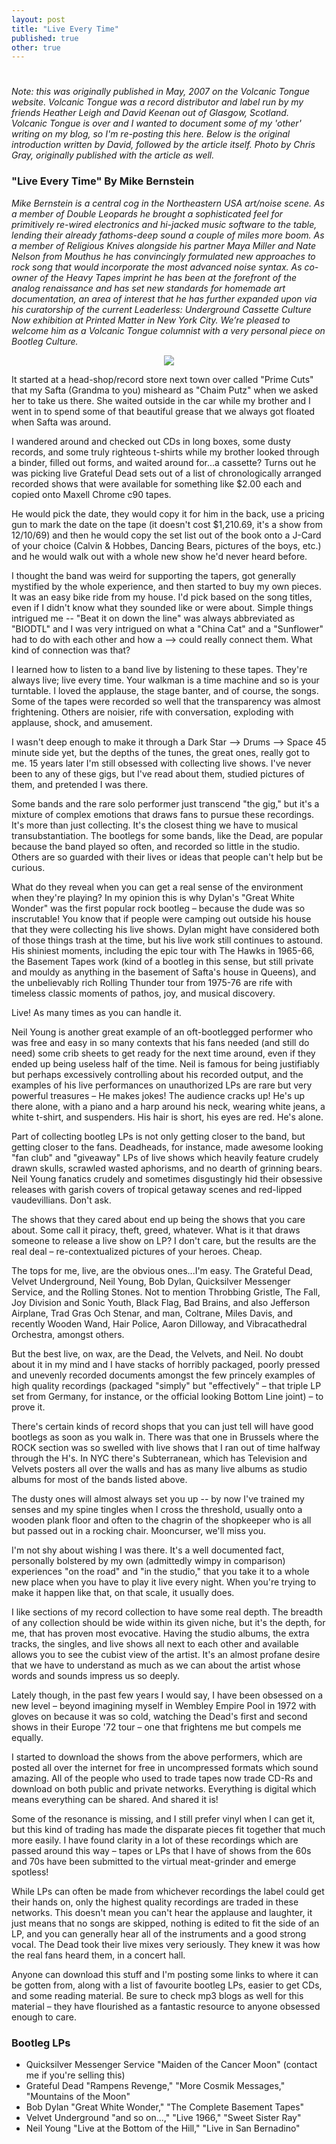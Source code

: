 ```yaml
---
layout: post
title: "Live Every Time"
published: true
other: true
---
```

# 
# 
*Note: this was originally published in May, 2007 on the Volcanic Tongue website. Volcanic Tongue was a record distributor and label run by my friends Heather Leigh and David Keenan out of Glasgow, Scotland. Volcanic Tongue is over and I wanted to document some of my 'other' writing on my blog, so I'm re-posting this here. Below is the original introduction written by David, followed by the article itself. Photo by Chris Gray, originally published with the article as well.*

### "Live Every Time" By Mike Bernstein

*Mike Bernstein is a central cog in the Northeastern USA art/noise scene. As a member of Double Leopards he brought a sophisticated feel for primitively re-wired electronics and hi-jacked music software to the table, lending their already fathoms-deep sound a couple of miles more boom. As a member of Religious Knives alongside his partner Maya Miller and Nate Nelson from Mouthus he has convincingly formulated new approaches to rock song that would incorporate the most advanced noise syntax. As co-owner of the Heavy Tapes imprint he has been at the forefront of the analog renaissance and has set new standards for homemade art documentation, an area of interest that he has further expanded upon via his curatorship of the current Leaderless: Underground Cassette Culture Now exhibition at Printed Matter in New York City. We’re pleased to welcome him as a Volcanic Tongue columnist with a very personal piece on Bootleg Culture.*

<center><img src="http://michaelrbernste.in/images/bernstein.jpg"></center>

It started at a head-shop/record store next town over called "Prime Cuts" that my Safta (Grandma to you) misheard as "Chaim Putz" when we asked her to take us there. She waited outside in the car while my brother and I went in to spend some of that beautiful grease that we always got floated when Safta was around.

I wandered around and checked out CDs in long boxes, some dusty records, and some truly righteous t-shirts while my brother looked through a binder, filled out forms, and waited around for...a cassette? Turns out he was picking live Grateful Dead sets out of a list of chronologically arranged recorded shows that were available for something like $2.00 each and copied onto Maxell Chrome c90 tapes.

He would pick the date, they would copy it for him in the back, use a pricing gun to mark the date on the tape (it doesn't cost $1,210.69, it's a show from 12/10/69) and then he would copy the set list out of the book onto a J-Card of your choice (Calvin & Hobbes, Dancing Bears, pictures of the boys, etc.) and he would walk out with a whole new show he'd never heard before.

I thought the band was weird for supporting the tapers, got generally mystified by the whole experience, and then started to buy my own pieces. It was an easy bike ride from my house. I'd pick based on the song titles, even if I didn't know what they sounded like or were about. Simple things intrigued me -- "Beat it on down the line" was always abbreviated as "BIODTL" and I was very intrigued on what a "China Cat" and a "Sunflower" had to do with each other and how a --> could really connect them. What kind of connection was that?

I learned how to listen to a band live by listening to these tapes. They're always live; live every time. Your walkman is a time machine and so is your turntable. I loved the applause, the stage banter, and of course, the songs. Some of the tapes were recorded so well that the transparency was almost frightening. Others are noisier, rife with conversation, exploding with applause, shock, and amusement.

I wasn't deep enough to make it through a Dark Star --> Drums --> Space 45 minute side yet, but the depths of the tunes, the great ones, really got to me. 15 years later I'm still obsessed with collecting live shows. I've never been to any of these gigs, but I've read about them, studied pictures of them, and pretended I was there.

Some bands and the rare solo performer just transcend "the gig," but it's a mixture of complex emotions that draws fans to pursue these recordings. It's more than just collecting. It's the closest thing we have to musical transubstantiation. The bootlegs for some bands, like the Dead, are popular because the band played so often, and recorded so little in the studio. Others are so guarded with their lives or ideas that people can't help but be curious.

What do they reveal when you can get a real sense of the environment when they're playing? In my opinion this is why Dylan's "Great White Wonder" was the first popular rock bootleg – because the dude was so inscrutable! You know that if people were camping out outside his house that they were collecting his live shows. Dylan might have considered both of those things trash at the time, but his live work still continues to astound. His shiniest moments, including the epic tour with The Hawks in 1965-66, the Basement Tapes work (kind of a bootleg in this sense, but still private and mouldy as anything in the basement of Safta's house in Queens), and the unbelievably rich Rolling Thunder tour from 1975-76 are rife with timeless classic moments of pathos, joy, and musical discovery.

Live! As many times as you can handle it.

Neil Young is another great example of an oft-bootlegged performer who was free and easy in so many contexts that his fans needed (and still do need) some crib sheets to get ready for the next time around, even if they ended up being useless half of the time. Neil is famous for being justifiably but perhaps excessively controlling about his recorded output, and the examples of his live performances on unauthorized LPs are rare but very powerful treasures – He makes jokes! The audience cracks up! He's up there alone, with a piano and a harp around his neck, wearing white jeans, a white t-shirt, and suspenders. His hair is short, his eyes are red. He's alone.

Part of collecting bootleg LPs is not only getting closer to the band, but getting closer to the fans. Deadheads, for instance, made awesome looking "fan club" and "giveaway" LPs of live shows which heavily feature crudely drawn skulls, scrawled wasted aphorisms, and no dearth of grinning bears. Neil Young fanatics crudely and sometimes disgustingly hid their obsessive releases with garish covers of tropical getaway scenes and red-lipped vaudevillians. Don't ask.

The shows that they cared about end up being the shows that you care about. Some call it piracy, theft, greed, whatever. What is it that draws someone to release a live show on LP? I don't care, but the results are the real deal – re-contextualized pictures of your heroes. Cheap.

The tops for me, live, are the obvious ones...I'm easy. The Grateful Dead, Velvet Underground, Neil Young, Bob Dylan, Quicksilver Messenger Service, and the Rolling Stones. Not to mention Throbbing Gristle, The Fall, Joy Division and Sonic Youth, Black Flag, Bad Brains, and also Jefferson Airplane, Trad Gras Och Stenar, and man, Coltrane, Miles Davis, and recently Wooden Wand, Hair Police, Aaron Dilloway, and Vibracathedral Orchestra, amongst others.

But the best live, on wax, are the Dead, the Velvets, and Neil. No doubt about it in my mind and I have stacks of horribly packaged, poorly pressed and unevenly recorded documents amongst the few princely examples of high quality recordings (packaged "simply" but "effectively" – that triple LP set from Germany, for instance, or the official looking Bottom Line joint) – to prove it.

There's certain kinds of record shops that you can just tell will have good bootlegs as soon as you walk in. There was that one in Brussels where the ROCK section was so swelled with live shows that I ran out of time halfway through the H's. In NYC there's Subterranean, which has Television and Velvets posters all over the walls and has as many live albums as studio albums for most of the bands listed above.

The dusty ones will almost always set you up -- by now I've trained my senses and my spine tingles when I cross the threshold, usually onto a wooden plank floor and often to the chagrin of the shopkeeper who is all but passed out in a rocking chair. Mooncurser, we'll miss you.

I'm not shy about wishing I was there. It's a well documented fact, personally bolstered by my own (admittedly wimpy in comparison) experiences "on the road" and "in the studio," that you take it to a whole new place when you have to play it live every night. When you're trying to make it happen like that, on that scale, it usually does.

I like sections of my record collection to have some real depth. The breadth of any collection should be wide within its given niche, but it's the depth, for me, that has proven most evocative. Having the studio albums, the extra tracks, the singles, and live shows all next to each other and available allows you to see the cubist view of the artist. It's an almost profane desire that we have to understand as much as we can about the artist whose words and sounds impress us so deeply.

Lately though, in the past few years I would say, I have been obsessed on a new level – beyond imagining myself in Wembley Empire Pool in 1972 with gloves on because it was so cold, watching the Dead's first and second shows in their Europe '72 tour – one that frightens me but compels me equally.

I started to download the shows from the above performers, which are posted all over the internet for free in uncompressed formats which sound amazing. All of the people who used to trade tapes now trade CD-Rs and download on both public and private networks. Everything is digital which means everything can be shared. And shared it is!

Some of the resonance is missing, and I still prefer vinyl when I can get it, but this kind of trading has made the disparate pieces fit together that much more easily. I have found clarity in a lot of these recordings which are passed around this way – tapes or LPs that I have of shows from the 60s and 70s have been submitted to the virtual meat-grinder and emerge spotless!

While LPs can often be made from whichever recordings the label could get their hands on, only the highest quality recordings are traded in these networks. This doesn't mean you can't hear the applause and laughter, it just means that no songs are skipped, nothing is edited to fit the side of an LP, and you can generally hear all of the instruments and a good strong vocal. The Dead took their live mixes very seriously. They knew it was how the real fans heard them, in a concert hall.

Anyone can download this stuff and I'm posting some links to where it can be gotten from, along with a list of favourite bootleg LPs, easier to get CDs, and some reading material. Be sure to check mp3 blogs as well for this material – they have flourished as a fantastic resource to anyone obsessed enough to care.

### Bootleg LPs

* Quicksilver Messenger Service "Maiden of the Cancer Moon" (contact me if you're selling this)
* Grateful Dead "Rampens Revenge," "More Cosmik Messages," "Mountains of the Moon"
* Bob Dylan "Great White Wonder," "The Complete Basement Tapes"
* Velvet Underground "and so on...," "Live 1966," "Sweet Sister Ray"
* Neil Young "Live at the Bottom of the Hill," "Live in San Bernadino"
